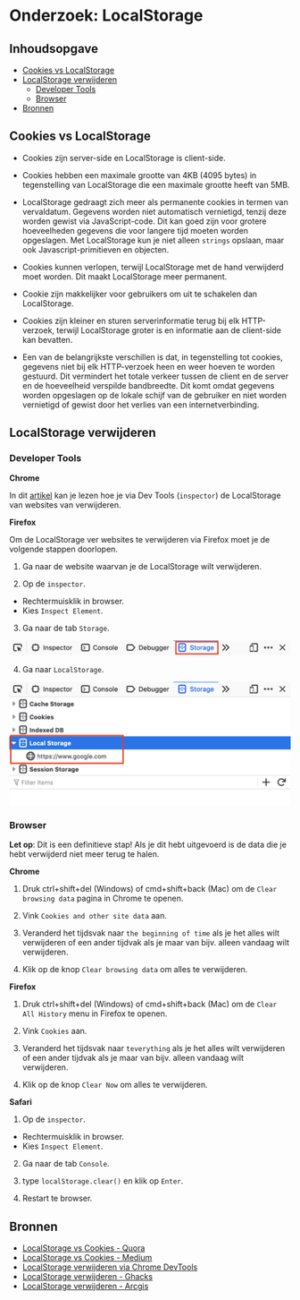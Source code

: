 # Onderzoek: LocalStorage

## Inhoudsopgave

* [Cookies vs LocalStorage](#Cookies-vs-LocalStorage)
* [LocalStorage verwijderen](#LocalStorage-verwijderen)
  * [Developer Tools](#Developer-Tools) 
  * [Browser](#Browser)
* [Bronnen](#Bronnen)

## Cookies vs LocalStorage

- Cookies zijn server-side en LocalStorage is client-side.

- Cookies hebben een maximale grootte van 4KB (4095 bytes) in tegenstelling van LocalStorage die een maximale grootte 
heeft van 5MB.

- LocalStorage gedraagt zich meer als permanente cookies in termen van vervaldatum. Gegevens worden niet 
automatisch vernietigd, tenzij deze worden gewist via JavaScript-code. Dit kan goed zijn voor grotere 
hoeveelheden gegevens die voor langere tijd moeten worden opgeslagen. Met LocalStorage kun je niet alleen 
`strings` opslaan, maar ook Javascript-primitieven en objecten.

- Cookies kunnen verlopen, terwijl LocalStorage met de hand verwijderd moet worden. Dit maakt LocalStorage 
meer permanent.

- Cookie zijn makkelijker voor gebruikers om uit te schakelen dan LocalStorage.

- Cookies zijn kleiner en sturen serverinformatie terug bij elk HTTP-verzoek, terwijl LocalStorage groter is en 
informatie aan de client-side kan bevatten.

- Een van de belangrijkste verschillen is dat, in tegenstelling tot cookies, gegevens niet bij elk HTTP-verzoek 
heen en weer hoeven te worden gestuurd. Dit vermindert het totale verkeer tussen de client en de server en de 
hoeveelheid verspilde bandbreedte. Dit komt omdat gegevens worden opgeslagen op de lokale schijf van de gebruiker 
en niet worden vernietigd of gewist door het verlies van een internetverbinding.

## LocalStorage verwijderen

### Developer Tools

**Chrome**

In dit [artikel](https://developers.google.com/web/tools/chrome-devtools/storage/localstorage?utm_source=devtools) 
kan je lezen hoe je via Dev Tools (`inspector`) de LocalStorage van websites van verwijderen.

**Firefox**

Om de LocalStorage ver websites te verwijderen via Firefox moet je de volgende stappen doorlopen.

1. Ga naar de website waarvan je de LocalStorage wilt verwijderen.

2. Op de `inspector`.

  - Rechtermuisklik in browser.
  - Kies `Inspect Element`.

3. Ga naar de tab `Storage`.

![Firefox Stap 3](https://github.com/MarjoleinAardewijn/browser-technologies-1920/blob/master/images/clear-localstorage/firefox/firefox-localstorage-step-3.png "Firefox Stap 3")

4. Ga naar `LocalStorage`.

![Firefox Stap 4](https://github.com/MarjoleinAardewijn/browser-technologies-1920/blob/master/images/clear-localstorage/firefox/firefox-localstorage-step-4.png "Firefox Stap 4")

### Browser

**Let op**: Dit is een definitieve stap! Als je dit hebt uitgevoerd is de data die je hebt verwijderd niet meer terug te halen.

**Chrome**

1. Druk ctrl+shift+del (Windows) of cmd+shift+back (Mac) om de `Clear browsing data` pagina in Chrome te openen.

2. Vink `Cookies and other site data` aan.

3. Veranderd het tijdsvak naar `the beginning of time` als je het alles wilt verwijderen of een ander tijdvak als je maar van bijv. alleen vandaag wilt verwijderen.

4. Klik op de knop `Clear browsing data` om alles te verwijderen.

**Firefox**

1. Druk ctrl+shift+del (Windows) of cmd+shift+back (Mac) om de `Clear All History` menu in Firefox te openen.

2. Vink `Cookies` aan.

3. Veranderd het tijdsvak naar `teverything` als je het alles wilt verwijderen of een ander tijdvak als je maar van bijv. alleen vandaag wilt verwijderen.

4. Klik op de knop `Clear Now` om alles te verwijderen.

**Safari**

1. Op de `inspector`.

- Rechtermuisklik in browser.
- Kies `Inspect Element`.

2. Ga naar de tab `Console`.

3. type `localStorage.clear()` en klik op `Enter`.

4. Restart te browser.

## Bronnen

- [LocalStorage vs Cookies - Quora](https://www.quora.com/What-are-the-pros-and-cons-of-using-an-HTML5-local-storage-vs-cookies)
- [LocalStorage vs Cookies - Medium](https://medium.com/swlh/cookies-vs-localstorage-whats-the-difference-d99f0eb09b44)
- [LocalStorage verwijderen via Chrome DevTools](https://developers.google.com/web/tools/chrome-devtools/storage/localstorage?utm_source=devtools)
- [LocalStorage verwijderen - Ghacks](https://www.ghacks.net/2015/02/05/how-to-clear-web-storage-in-your-browser-of-choice/)
- [LocalStorage verwijderen - Arcgis](https://doc.arcgis.com/en/maps-for-powerbi/get-started/clear-browser-storage.htm)
